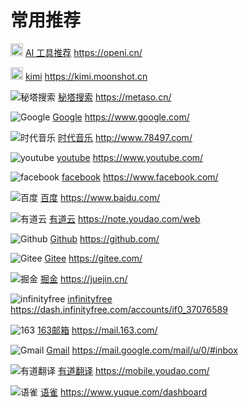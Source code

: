 <!-- first page #/  -->

# 常用推荐

<img src="https://res.openi.cn/2023/04/logo-pic.png" height="20" width="20" alt="OpenI">    [AI 工具推荐](https://openi.cn/)  https://openi.cn/

<img src="//statics.moonshot.cn/kimi-chat/favicon.ico" witdh="20px" height="20px"> [kimi](https://kimi.moonshot.cn/)  https://kimi.moonshot.cn


![秘塔搜索](./_media/mita.png ':size=20x20')  [秘塔搜索](https://metaso.cn/)  https://metaso.cn/

![Google](_media/google.png ':size=20x20')  [Google](https://www.google.com/)  https://www.google.com/

![时代音乐](_media/yinyue.png ':size=20x20')  [时代音乐](http://www.78497.com/)  http://www.78497.com/

![youtube](_media/youtube.png ':size=20x20')  [youtube](https://www.youtube.com)  https://www.youtube.com/

![facebook](_media/facebook.png ':size=20x20')  [facebook](https://www.facebook.com/)  https://www.facebook.com/

![百度](_media/baidu.png ':size=20x20')  [百度](https://www.baidu.com/)  https://www.baidu.com/

![有道云](_media/youdaoyun.png ':size=20x20')  [有道云](https://note.youdao.com/web)  https://note.youdao.com/web

![Github](_media/github.png ':size=20x20')  [Github](https://github.com/)  https://github.com/

![Gitee](_media/gitee.png ':size=20x20')  [Gitee](https://gitee.com/zhuxiaoxi1008)  https://gitee.com/

![掘金](_media/juejin.png ':size=20x20')  [掘金](https://juejin.cn/)  https://juejin.cn/

![infinityfree](_media/infinityfree.png ':size=20x20')  [infinityfree](https://dash.infinityfree.com/accounts/if0_37076589/)  https://dash.infinityfree.com/accounts/if0_37076589

![163](_media/163.png ':size=20x20')  [163邮箱](https://mail.163.com/)  https://mail.163.com/

![Gmail](_media/gmail.png ':size=20x20')  [Gmail](https://mail.google.com/mail/u/0/#inbox)  https://mail.google.com/mail/u/0/#inbox

![有道翻译](_media/fanyi.png ':size=20x20')  [有道翻译](https://mobile.youdao.com/)  https://mobile.youdao.com/

![语雀](_media/yuque.png ':size=20x20')  [语雀](https://www.yuque.com/dashboard)  https://www.yuque.com/dashboard


























































































